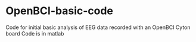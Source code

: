 # OpenBCI-basic-code
Code for initial basic analysis of EEG data recorded with an OpenBCI Cyton board
Code is in matlab
